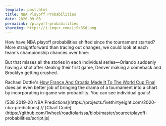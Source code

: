 ```yaml
---
template: post.html
title: NBA Playoff Probabilities
date: 2020-09-03
permalink: /playoff-probabilities
shareimg: https://i.imgur.com/LiSk3Sd.png
---
```


<link rel='stylesheet' type='text/css' href='style.css'>

<div class='full-width'>
  <div id='graph'></div>
</div>

<div class='full-width'>
  <div id='timeline'></div>
</div>

How have NBA playoff probabilities shifted since the tournament started? More straightforward than tracing out changes, we could look at each team's championship chances over time: 

<div class='full-width'>
  <div id='finals-wp'></div>
</div>

But that misses all the stories in each individual series—Orlando suddenly having a shot after stealing their first game, Denver making a comeback and Brooklyn getting crushed. 

Rachael Dottle's [How France And Croatia Made It To The World Cup Final](https://fivethirtyeight.com/features/how-france-and-croatia-made-it-to-the-world-cup-final-in-one-chart/) does an even better job of bringing the drama of a tournament into a chart by incorporating in-game win probability. You can see individual goals!

<div id='notes'>
<p>[538 2019-20 NBA Predictions](https://projects.fivethirtyeight.com/2020-nba-predictions) // [Chart Code](https://github.com/1wheel/roadtolarissa/blob/master/source/playoff-probabilities/script.js)
</div>

<script src='../worlds-group-2017/d3_.js'></script>
<script src='../shared/chromatic.js'></script>
<script src='../worlds-group-2017/swoopy-drag.js'></script>
<script src='../shared/simple-stats.js'></script>

<script src='script.js'></script>



<svg height=0>
  <marker id="arrowhead" viewBox="-10 -10 20 20" refX="0" refY="0" markerWidth="20" markerHeight="20" stroke-width="1" orient="auto"><polyline stroke-linejoin="bevel" points="-6.75,-6.75 0,0 -6.75,6.75"></polyline></marker>
</svg>

